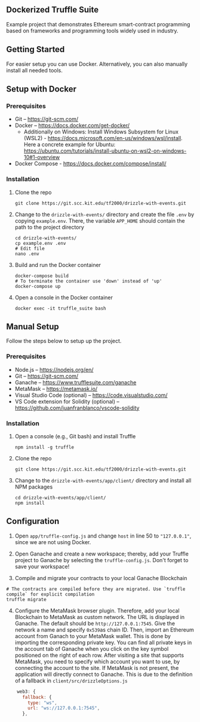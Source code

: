 <!-- ABOUT THE PROJECT -->

## Dockerized Truffle Suite

Example project that demonstrates Ethereum smart-contract programming based on frameworks and programming tools widely used in industry.

<!-- GETTING STARTED -->

## Getting Started

For easier setup you can use Docker. Alternatively, you can also manually install all needed tools.

## Setup with Docker

### Prerequisites

- Git – https://git-scm.com/
- Docker – https://docs.docker.com/get-docker/
  - Additionally on Windows: Install Windows Subsystem for Linux (WSL2) - https://docs.microsoft.com/en-us/windows/wsl/install. Here a concrete example for Ubuntu: https://ubuntu.com/tutorials/install-ubuntu-on-wsl2-on-windows-10#1-overview
- Docker Compose - https://docs.docker.com/compose/install/

### Installation

1. Clone the repo
   ```shell
   git clone https://git.scc.kit.edu/tf2000/drizzle-with-events.git
   ```
2. Change to the `drizzle-with-events/` directory and create the file `.env` by copying `example.env`. There, the variable `APP_HOME` should contain the path to the project directory
   ```shell
   cd drizzle-with-events/
   cp example.env .env
   # Edit file
   nano .env
   ```
3. Build and run the Docker container
   ```shell
   docker-compose build
   # To terminate the container use 'down' instead of 'up'
   docker-compose up
   ```
4. Open a console in the Docker container
   ```shell
   docker exec -it truffle_suite bash
   ```

## Manual Setup

Follow the steps below to setup up the project.

### Prerequisites

- Node.js – https://nodejs.org/en/
- Git – https://git-scm.com/
- Ganache – https://www.trufflesuite.com/ganache
- MetaMask – https://metamask.io/
- Visual Studio Code (optional) – https://code.visualstudio.com/
- VS Code extension for Solidity (optional) – https://github.com/juanfranblanco/vscode-solidity

### Installation

1. Open a console (e.g., Git bash) and install Truffle
   ```shell
   npm install -g truffle
   ```
2. Clone the repo
   ```shell
   git clone https://git.scc.kit.edu/tf2000/drizzle-with-events.git
   ```
3. Change to the `drizzle-with-events/app/client/` directory and install all NPM packages
   ```shell
   cd drizzle-with-events/app/client/
   npm install
   ```

## Configuration

1. Open `app/truffle-config.js` and change `host` in line 50 to `"127.0.0.1"`, since we are not using Docker.

2. Open Ganache and create a new workspace; thereby, add your Truffle project to Ganache by selecting the `truffle-config.js`. Don't forget to save your workspace!

3. Compile and migrate your contracts to your local Ganache Blockchain

```shell
# The contracts are compiled before they are migrated. Use `truffle compile` for explicit compilation
truffle migrate
```

4. Configure the MetaMask browser plugin. Therefore, add your local Blockchain to MetaMask as custom network. The URL is displayed in Ganache. The default should be `http://127.0.0.1:7545`. Give the network a name and specify `0x539`as chain ID. Then, import an Ethereum account from Ganach to your MetaMask wallet. This is done by importing the corresponding private key. You can find all private keys in the account tab of Ganache when you click on the key symbol positioned on the right of each row. After visiting a site that supports MetaMask, you need to specify which account you want to use, by connecting the account to the site.
   If MetaMask is not present, the application will directly connect to Ganache. This is due to the definition of a fallback in `client/src/drizzleOptions.js`

```javascript
    web3: {
      fallback: {
        type: "ws",
        url: "ws://127.0.0.1:7545",
      },
```
